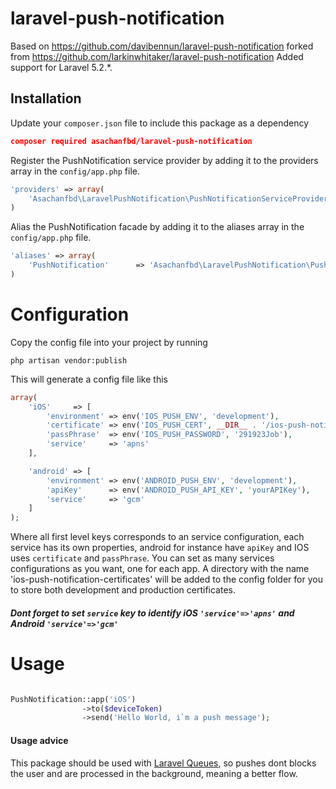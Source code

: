 # laravel-push-notification

Based on https://github.com/davibennun/laravel-push-notification forked from https://github.com/larkinwhitaker/laravel-push-notification
Added support for Laravel 5.2.*.

Installation
----

Update your `composer.json` file to include this package as a dependency
```json
composer required asachanfbd/laravel-push-notification
```


Register the PushNotification service provider by adding it to the providers array in the `config/app.php` file.
```php
'providers' => array(
    'Asachanfbd\LaravelPushNotification\PushNotificationServiceProvider'
)
```

Alias the PushNotification facade by adding it to the aliases array in the `config/app.php` file.
```php
'aliases' => array(
	'PushNotification'      => 'Asachanfbd\LaravelPushNotification\PushNotification',
)
```

# Configuration

Copy the config file into your project by running
```
php artisan vendor:publish
```

This will generate a config file like this
```php
array(
    'iOS'     => [
        'environment' => env('IOS_PUSH_ENV', 'development'),
        'certificate' => env('IOS_PUSH_CERT', __DIR__ . '/ios-push-notification-certificates/development/certificate.pem'),  
        'passPhrase'  => env('IOS_PUSH_PASSWORD', '291923Job'),
        'service'     => 'apns'
    ],

    'android' => [
        'environment' => env('ANDROID_PUSH_ENV', 'development'),
        'apiKey'      => env('ANDROID_PUSH_API_KEY', 'yourAPIKey'),
        'service'     => 'gcm'
    ]
);
```
Where all first level keys corresponds to an service configuration, each service has its own properties, android for instance have `apiKey` and IOS uses `certificate` and `passPhrase`. You can set as many services configurations as you want, one for each app.  A directory with the name 'ios-push-notification-certificates' will be added to the config folder for you to store both development and production certificates.

##### Dont forget to set `service` key to identify iOS `'service'=>'apns'` and Android `'service'=>'gcm'`

# Usage
```php

PushNotification::app('iOS')
                ->to($deviceToken)
                ->send('Hello World, i`m a push message');

```

#### Usage advice
This package should be used with [Laravel Queues], so pushes dont blocks the user and are processed in the background, meaning a better flow.



[Laravel Queues]:http://laravel.com/docs/queues